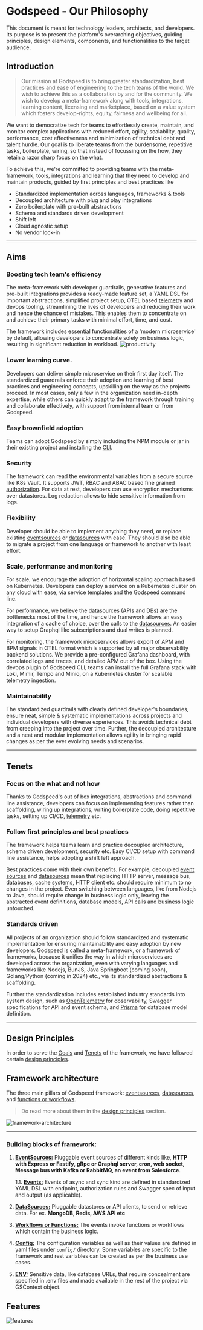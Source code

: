 # Godspeed - Our Philosophy

This document is meant for technology leaders, architects, and developers. Its purpose is to present the platform's overarching objectives, guiding principles, design elements, components, and functionalities to the target audience.

## Introduction
> Our mission at Godspeed is to bring greater standardization, best practices and ease of engineering to the tech teams of the world. We wish to achieve this as a collaboration by and for the community.  We wish to develop a meta-framework along with tools, integrations, learning content, licensing and marketplace, based on a value system which fosters develop-rights, equity, fairness and wellbeing for all. 

We want to democratize tech for teams to effortlessly create, maintain, and monitor complex applications with reduced effort, agility, scalability, quality, performance, cost effectiveness and minimization of technical debt and talent hurdle. Our goal is to liberate teams from the burdensome, repetitive tasks, boilerplate, wiring, so that instead of focussing on the how, they retain a razor sharp focus on the what.

To achieve this, we're committed to providing teams with the meta-framework, tools, integrations and learning that they need to develop and maintain products, guided by first principles and best practices like
* Standardized implementation across languages, frameworks & tools
* Decoupled architecture with plug and play integrations
* Zero boilerplate with pre-built abstractions
* Schema and standards driven development
* Shift left
* Cloud agnostic setup
* No vendor lock-in

---

## Aims

### Boosting tech team's efficiency

The meta-framework with developer guardrails, generative features and pre-built integrations provides a ready-made feature set, a YAML DSL for important abstractions, simplified project setup, OTEL based [telemetry](telemetry/overview.md) and devops tooling, streamlining the lives of developers and reducing their work and hence the chance of mistakes. This enables them to concentrate on and achieve their primary tasks with minimal effort, time, and cost.

The framework includes essential functionalities of a 'modern microservice' by default, allowing developers to concentrate solely on business logic, resulting in significant reduction in workload.
![productivity](/img/productivity.png)


### Lower learning curve.

Developers can deliver simple microservice on their first day itself. The standardized guardrails enforce their adoption and learning of best practices and engineering concepts, upskilling on the way as the projects proceed. In most cases, only a few in the organization need in-depth expertise, while others can quickly adapt to the framework through training and collaborate effectively, with support from internal team or from Godspeed.

### Easy brownfield adoption
Teams can adopt Godspeed by simply including the NPM module or jar in their existing project and installing the [CLI](CLI.md). 

### Security

The framework can read the environmental variables from a secure source like K8s Vault. It supports JWT, RBAC and ABAC based fine grained [authorization](authorization/overview.md). For data at rest, developers can use encryption mechanisms over datastores. Log redaction allows to hide sensitive information from logs.

### Flexibility
Developer should be able to implement anything they need, or replace existing [eventsources](event_sources/overview.md) or [datasources](data_sources/overview.md) with ease. They should also be able to migrate a project from one language or framework to another with least effort.

### Scale, performance and monitoring
For scale, we encourage the adoption of horizontal scaling approach based on Kubernetes. Developers can deploy a service on a Kubernetes cluster on any cloud with ease, via service templates and the Godspeed command line.

For performance, we believe the datasources (APIs and DBs) are the bottlenecks most of the time, and hence the framework allows an easy integration of a cache of choice, over the calls to the [datasources](data_sources/overview.md). An easier way to setup Graphql like subscriptions and dual writes is planned.

For monitoring, the framework microservices allows export of APM and BPM signals in OTEL format which is supported by all major observability backend solutions. We provide a pre-configured Grafana dashboard, with correlated logs and traces, and detailed APM out of the box. Using the devops plugin of Godspeed CLI, teams can install the full Grafana stack with Loki, Mimir, Tempo and Minio, on a Kubernetes cluster for scalable telemetry ingestion.

### Maintainability
The standardized guardrails with clearly defined developer's boundaries, ensure neat, simple & systematic implementations across projects and individual developers with diverse experiences. This avoids technical debt from creeping into the project over time. Further, the decoupled architecture and a neat and modular implementation allows agility in bringing rapid changes as per the ever evolving needs and scenarios.


---

## Tenets

### Focus on the what and not how

Thanks to Godspeed's out of box integrations, abstractions and command line assistance, developers can focus on implementing features rather than scaffolding, wiring up integrations, writing boilerplate code, doing repetitive tasks, setting up CI/CD, [telemetry](telemetry/overview.md) etc. 

### Follow first principles and best practices
The framework helps teams learn and practice decoupled architecture, schema driven development, security etc. Easy CI/CD setup with command line assistance, helps adopting a shift left approach.

Best practices come with their own benefits. For example, decoupled [event sources](event_sources/overview.md) and [datasources](data_sources/overview.md) mean that replacing HTTP server, message bus, databases, cache systems, HTTP client etc. should require minimum to no changes in the project. Even switching between languages, like from Nodejs to Java, should require change in business logic only, leaving the abstracted event definitions, database models, API calls and business logic untouched.

### Standards driven
All projects of an organization should follow standardized and systematic implementation for ensuring maintainability and easy adoption by new developers.
Godspeed is called a meta-framework, or a framework of frameworks, because it unifies the way in which microservices are developed across the organization, even with varying languages and frameworks like Nodejs, BunJS, Java Springboot (coming soon), Golang/Python (coming in 2024) etc., via its standardized abstractions & scaffolding. 

Further the standardization includes established industry standards into system design, such as [OpenTelemetry](telemetry/overview.md) for observability, Swagger specifications for API and event schema, and [Prisma](data_sources/datasource_plugins#1-prisma-as-datasource-npm) for database model definition.

---

## Design Principles

In order to serve the [Goals](#aims) and [Tenets](#tenets) of the framework, we have followed certain [design principles](design_principles.md).

## Framework architecture

The three main pillars of Godspeed framework: [eventsources](event_sources/overview.md), [datasources](data_sources/overview.md), and [functions or workflows](workflows/overview.md). 

> Do read more about them in the [design principles](design_principles#design-principles-1) section.

![framework-architecture](/img/framework-architecture.png)

---

### Building blocks of framework:

1. [**EventSources:**](/docs/event_sources/overview.md) Pluggable event sources of different kinds like, **HTTP with Express or Fastify, gRpc or Graphql server, cron, web socket, Message bus with Kafka or RabbitMQ, an event from Salesforce**.

    1.1. [**Events:**](/docs/events/overview.md) Events of async and sync kind are defined in standardized YAML DSL with endpoint, authorization rules and Swagger spec of input and output (as applicable). 

2. [**DataSources:**](/docs/data_sources/overview.md) Pluggable datastores or API clients, to send or retrieve data. For ex. **MongoDB, Redis, AWS API etc**

3. [**Workflows or Functions:**](/docs/workflows/overview.md) The events invoke functions or workflows which contain the business logic.

4. [**Config:**](config/overview.md) The configuration variables as well as their values are defined in yaml files under `config/` directory. Some variables are specific to the framework and rest variables can be created as per the business use cases.

5. [**ENV:**](#building-blocks-of-framework) Sensitive data, like database URLs, that require concealment are specified in .env files and made available in the rest of the project via GSContext object.

## Features
![features](/img/features.png)